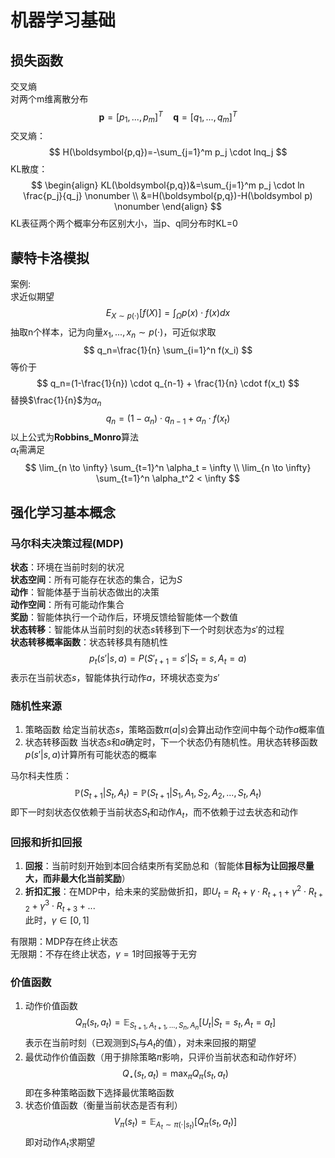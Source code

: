 # 机器学习基础

## 损失函数
交叉熵 \
对两个m维离散分布
$$
\boldsymbol {p}=[p_1,...,p_m]^T  \quad \boldsymbol q = [q_1,...,q_m]^T
$$
交叉熵：
$$
H(\boldsymbol{p,q})=-\sum_{j=1}^m p_j \cdot lnq_j
$$
KL散度：
$$
\begin{align}
KL(\boldsymbol{p,q})&=\sum_{j=1}^m p_j \cdot ln \frac{p_j}{q_j} \nonumber \\
&=H(\boldsymbol{p,q})-H(\boldsymbol p) \nonumber
\end{align}
$$
KL表征两个两个概率分布区别大小，当p、q同分布时KL=0

## 蒙特卡洛模拟
案例:  
求近似期望
$$
E_{X \sim p(\cdot)} [f(X)] = \int_{\Omega} p(x) \cdot f(x) dx
$$
抽取n个样本，记为向量$x_1,...,x_n \sim p(\cdot)$，可近似求取
$$
q_n=\frac{1}{n} \sum_{i=1}^n f(x_i)
$$
等价于
$$
q_n=(1-\frac{1}{n}) \cdot q_{n-1} + \frac{1}{n} \cdot f(x_t)
$$
替换$\frac{1}{n}$为$\alpha_n$
$$
q_n=(1-\alpha_n) \cdot q_{n-1} + \alpha_n \cdot f(x_t)
$$
以上公式为**Robbins_Monro**算法 \
$\alpha_t$需满足
$$
\lim_{n \to \infty} \sum_{t=1}^n \alpha_t = \infty \\
\lim_{n \to \infty} \sum_{t=1}^n \alpha_t^2 < \infty
$$

## 强化学习基本概念
### 马尔科夫决策过程(MDP)
**状态**：环境在当前时刻的状况 \
**状态空间**：所有可能存在状态的集合，记为$S$ \
**动作**：智能体基于当前状态做出的决策 \
**动作空间**：所有可能动作集合 \
**奖励**：智能体执行一个动作后，环境反馈给智能体一个数值 \
**状态转移**：智能体从当前时刻的状态$s$转移到下一个时刻状态为$s'$的过程 \
**状态转移概率函数**：状态转移具有随机性
$$
p_t(s'|s,a) = P(S'_{t+1}=s'|S_t=s,A_t=a)
$$
表示在当前状态$s$，智能体执行动作$a$，环境状态变为$s'$

### 随机性来源
1. 策略函数
   给定当前状态$s$，策略函数$\pi(a|s)$会算出动作空间中每个动作$a$概率值
2. 状态转移函数
   当状态$s$和$a$确定时，下一个状态仍有随机性。用状态转移函数$p(s'|s,a)$计算所有可能状态的概率

马尔科夫性质：
$$
\mathbb{P}(S_{t+1}|S_t,A_t)=\mathbb{P}(S_{t+1}|S_1,A_1,S_2,A_2,...,S_t,A_t)
$$
即下一时刻状态仅依赖于当前状态$S_t$和动作$A_t$，而不依赖于过去状态和动作

### 回报和折扣回报
1. **回报**：当前时刻开始到本回合结束所有奖励总和（智能体**目标为让回报尽量大，而非最大化当前奖励**）
2. **折扣汇报**：在MDP中，给未来的奖励做折扣，即$U_t = R_t+\gamma \cdot R_{t+1}+ \gamma^2 \cdot R_{t+2}+ \gamma^3 \cdot R_{t+3}+ ...$ \
   此时，$\gamma \in [0,1]$

有限期：MDP存在终止状态 \
无限期：不存在终止状态，$\gamma=1$时回报等于无穷

### 价值函数
1. 动作价值函数
   $$
   Q_\pi(s_t,a_t)=\mathbb{E}_{S_{t+1},A_{t+1},...,S_n,A_n}[U_t|S_t=s_t,A_t=a_t]
   $$
   表示在当前时刻（已观测到$S_t$与$A_t$的值），对未来回报的期望
2. 最优动作价值函数（用于排除策略$\pi$影响，只评价当前状态和动作好坏）
   $$
   Q_{\star}(s_t,a_t)=\max_{\pi} Q_{\pi}(s_t,a_t)
   $$
   即在多种策略函数下选择最优策略函数
3. 状态价值函数（衡量当前状态是否有利）
   $$
   V_{\pi}(s_t)=\mathbb{E}_{A_t\sim \pi(\cdot|s_t)}[Q_{\pi}(s_t,a_t)]
   $$
   即对动作$A_t$求期望